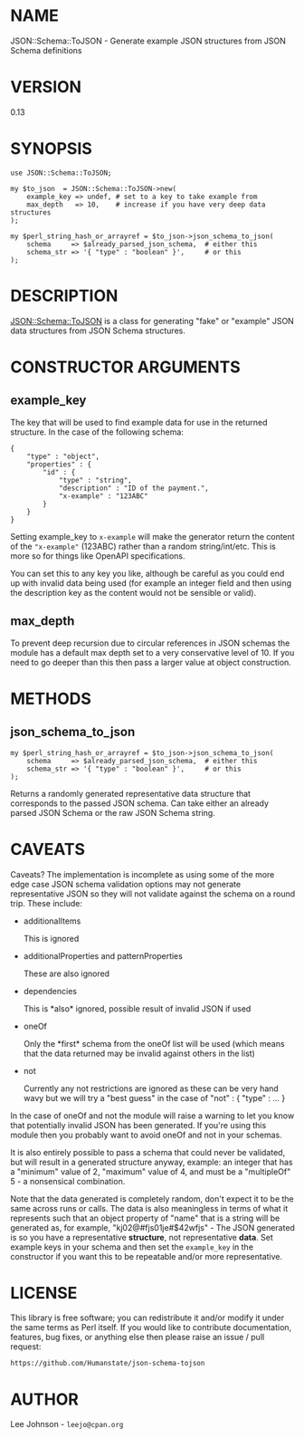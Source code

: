 # NAME

JSON::Schema::ToJSON - Generate example JSON structures from JSON Schema definitions

# VERSION

0.13

# SYNOPSIS

    use JSON::Schema::ToJSON;

    my $to_json  = JSON::Schema::ToJSON->new(
        example_key => undef, # set to a key to take example from
        max_depth   => 10,    # increase if you have very deep data structures
    );

    my $perl_string_hash_or_arrayref = $to_json->json_schema_to_json(
        schema     => $already_parsed_json_schema,  # either this
        schema_str => '{ "type" : "boolean" }',     # or this
    );

# DESCRIPTION

[JSON::Schema::ToJSON](https://metacpan.org/pod/JSON::Schema::ToJSON) is a class for generating "fake" or "example" JSON data
structures from JSON Schema structures.

# CONSTRUCTOR ARGUMENTS

## example\_key

The key that will be used to find example data for use in the returned structure. In
the case of the following schema:

    {
        "type" : "object",
        "properties" : {
            "id" : {
                "type" : "string",
                "description" : "ID of the payment.",
                "x-example" : "123ABC"
            }
        }
    }

Setting example\_key to `x-example` will make the generator return the content of
the `"x-example"` (123ABC) rather than a random string/int/etc. This is more so
for things like OpenAPI specifications.

You can set this to any key you like, although be careful as you could end up with
invalid data being used (for example an integer field and then using the description
key as the content would not be sensible or valid).

## max\_depth

To prevent deep recursion due to circular references in JSON schemas the module has
a default max depth set to a very conservative level of 10. If you need to go deeper
than this then pass a larger value at object construction.

# METHODS

## json\_schema\_to\_json

    my $perl_string_hash_or_arrayref = $to_json->json_schema_to_json(
        schema     => $already_parsed_json_schema,  # either this
        schema_str => '{ "type" : "boolean" }',     # or this
    );

Returns a randomly generated representative data structure that corresponds to the
passed JSON schema. Can take either an already parsed JSON Schema or the raw JSON
Schema string.

# CAVEATS

Caveats? The implementation is incomplete as using some of the more edge case JSON
schema validation options may not generate representative JSON so they will not
validate against the schema on a round trip. These include:

- additionalItems

    This is ignored

- additionalProperties and patternProperties

    These are also ignored

- dependencies

    This is \*also\* ignored, possible result of invalid JSON if used

- oneOf

    Only the \*first\* schema from the oneOf list will be used (which means
    that the data returned may be invalid against others in the list)

- not

    Currently any not restrictions are ignored as these can be very hand wavy
    but we will try a "best guess" in the case of "not" : { "type" : ... }

In the case of oneOf and not the module will raise a warning to let you know that
potentially invalid JSON has been generated. If you're using this module then you
probably want to avoid oneOf and not in your schemas.

It is also entirely possible to pass a schema that could never be validated, but
will result in a generated structure anyway, example: an integer that has a "minimum"
value of 2, "maximum" value of 4, and must be a "multipleOf" 5 - a nonsensical
combination.

Note that the data generated is completely random, don't expect it to be the same
across runs or calls. The data is also meaningless in terms of what it represents
such that an object property of "name" that is a string will be generated as, for
example, "kj02@#fjs01je#$42wfjs" - The JSON generated is so you have a representative
**structure**, not representative **data**. Set example keys in your schema and then
set the `example_key` in the constructor if you want this to be repeatable and/or
more representative.

# LICENSE

This library is free software; you can redistribute it and/or modify it under
the same terms as Perl itself. If you would like to contribute documentation,
features, bug fixes, or anything else then please raise an issue / pull request:

    https://github.com/Humanstate/json-schema-tojson

# AUTHOR

Lee Johnson - `leejo@cpan.org`
